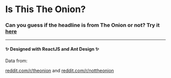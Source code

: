 # Is This The Onion?

### Can you guess if the headline is from The Onion or not? Try it [here](https://isthistheonion.herokuapp.com/)

---

#### :sparkles: Designed with ReactJS and Ant Design :sparkles:

Data from: 

[reddit.com/r/theonion](https://www.reddit.com/r/theonion/hot.json) and
[reddit.com/r/nottheonion](https://www.reddit.com/r/nottheonion/hot.json)
